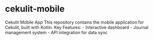 # cekulit-mobile
Cekulit Mobile App   This repository contains the mobile application for Cekulit, built with Kotlin.   Key Features:   - Interactive dashboard   - Journal management system   - API integration for data sync  
